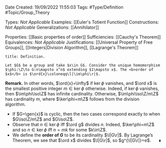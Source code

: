 <div class="topSpace"></div>

Date Created: 19/09/2022 11:55:03
Tags: #Type/Definition #Topic/Group_Theory

Types: <i>Not Applicable</i>
Examples: [[Euler's Totient Function]]
Constructions: <i>Not Applicable</i>
Generalizations: [[Annihilator]]

Properties: [[Basic properties of order]]
Sufficiencies: [[Cauchy's Theorem]]
Equivalences: <i>Not Applicable</i>
Justifications: [[Universal Property of Free Groups]], [[Integers|Division Algorithm]], [[Lagrange's Theorem]]

``` ad-Definition
title: Definition.

Let $G$ be a group and take $x\in G$. Consider the unique homomorphism $\phi:\Z\to G:n\mapsto x^n$ extending $1\mapsto x$. The <b>order of $x$</b> is $\ord{x}\coloneqq\l|\im\phi\r|$.

```

<b>Remark.</b> In other words, $\ord{x}=\infty$ if $\ker\phi$ vanishes, and $\ord x$ is the smallest positive integer $m\in\ker\phi$ otherwise. Indeed, if $\ker\phi$ vanishes, then $\im\phi\iso\Z$ has infinite cardinality. Otherwise, $\im\phi\iso\Z/m\Z$ has cardinality $m$, where $\ker\phi=m\Z$ follows from the division algorithm.
* If $G=\gen{x}$ is cyclic, then the two cases correspond exactly to when $G\iso\Z/m\Z$ and $G\iso\Z$.
* Observe that $n\in\ker\phi$ iff $\ord g$ divides $n$. Indeed, $\ker\phi=m\Z$ and so $n\in\ker\phi$ iff $n=mk$ for some $k\in\Z$.
* We define the <b>order of $G$</b> to be its cardinality $\l|G\r|$. By Lagrange’s Theorem, we see that $\ord x$ divides $\l|G\r|$, so $g^{\l|G\r|}=e$.<span style="float:right;">$\blacklozenge$</span>
